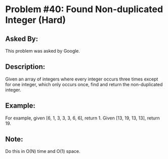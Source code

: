 # Problem #40: Found Non-duplicated Integer (Hard)

## Asked By:

This problem was asked by Google.

## Description:
 
Given an array of integers where every integer occurs three times except for one integer, which only occurs once, find and return the non-duplicated integer.

## Example:

For example, given [6, 1, 3, 3, 3, 6, 6], return 1. Given [13, 19, 13, 13], return 19.

## Note:

Do this in O(N) time and O(1) space.